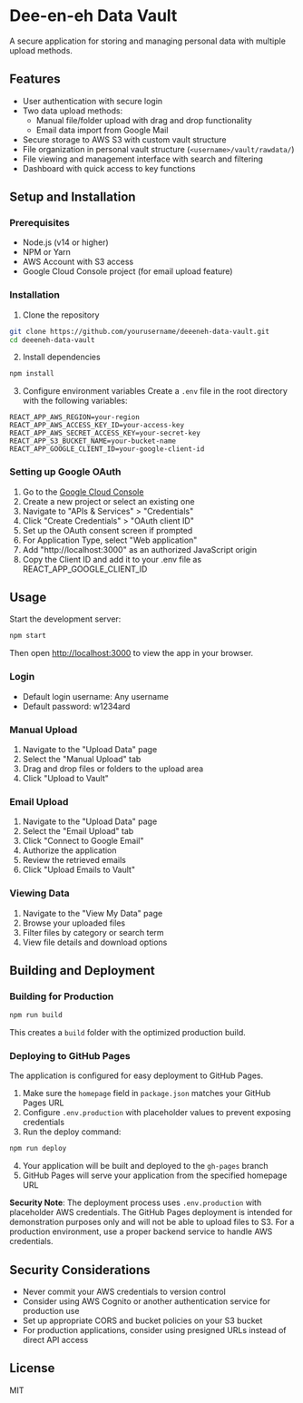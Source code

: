 # Dee-en-eh Data Vault

A secure application for storing and managing personal data with multiple upload methods.

## Features

- User authentication with secure login
- Two data upload methods:
  - Manual file/folder upload with drag and drop functionality
  - Email data import from Google Mail
- Secure storage to AWS S3 with custom vault structure
- File organization in personal vault structure (`<username>/vault/rawdata/`)
- File viewing and management interface with search and filtering
- Dashboard with quick access to key functions

## Setup and Installation

### Prerequisites

- Node.js (v14 or higher)
- NPM or Yarn
- AWS Account with S3 access
- Google Cloud Console project (for email upload feature)

### Installation

1. Clone the repository
```bash
git clone https://github.com/yourusername/deeeneh-data-vault.git
cd deeeneh-data-vault
```

2. Install dependencies
```bash
npm install
```

3. Configure environment variables
Create a `.env` file in the root directory with the following variables:
```
REACT_APP_AWS_REGION=your-region
REACT_APP_AWS_ACCESS_KEY_ID=your-access-key
REACT_APP_AWS_SECRET_ACCESS_KEY=your-secret-key
REACT_APP_S3_BUCKET_NAME=your-bucket-name
REACT_APP_GOOGLE_CLIENT_ID=your-google-client-id
```

### Setting up Google OAuth

1. Go to the [Google Cloud Console](https://console.cloud.google.com/apis/credentials)
2. Create a new project or select an existing one
3. Navigate to "APIs & Services" > "Credentials"
4. Click "Create Credentials" > "OAuth client ID"
5. Set up the OAuth consent screen if prompted
6. For Application Type, select "Web application"
7. Add "http://localhost:3000" as an authorized JavaScript origin
8. Copy the Client ID and add it to your .env file as REACT_APP_GOOGLE_CLIENT_ID

## Usage

Start the development server:

```bash
npm start
```

Then open [http://localhost:3000](http://localhost:3000) to view the app in your browser.

### Login

- Default login username: Any username
- Default password: w1234ard

### Manual Upload

1. Navigate to the "Upload Data" page
2. Select the "Manual Upload" tab
3. Drag and drop files or folders to the upload area
4. Click "Upload to Vault"

### Email Upload

1. Navigate to the "Upload Data" page
2. Select the "Email Upload" tab
3. Click "Connect to Google Email"
4. Authorize the application
5. Review the retrieved emails
6. Click "Upload Emails to Vault"

### Viewing Data

1. Navigate to the "View My Data" page
2. Browse your uploaded files
3. Filter files by category or search term
4. View file details and download options

## Building and Deployment

### Building for Production

```bash
npm run build
```

This creates a `build` folder with the optimized production build.

### Deploying to GitHub Pages

The application is configured for easy deployment to GitHub Pages.

1. Make sure the `homepage` field in `package.json` matches your GitHub Pages URL
2. Configure `.env.production` with placeholder values to prevent exposing credentials
3. Run the deploy command:

```bash
npm run deploy
```

4. Your application will be built and deployed to the `gh-pages` branch
5. GitHub Pages will serve your application from the specified homepage URL

**Security Note**: The deployment process uses `.env.production` with placeholder AWS credentials. The GitHub Pages deployment is intended for demonstration purposes only and will not be able to upload files to S3. For a production environment, use a proper backend service to handle AWS credentials.

## Security Considerations

- Never commit your AWS credentials to version control
- Consider using AWS Cognito or another authentication service for production use
- Set up appropriate CORS and bucket policies on your S3 bucket
- For production applications, consider using presigned URLs instead of direct API access

## License

MIT